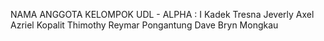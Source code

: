 NAMA ANGGOTA KELOMPOK UDL - ALPHA :
I Kadek Tresna Jeverly
Axel Azriel Kopalit
Thimothy Reymar Pongantung
Dave Bryn Mongkau
